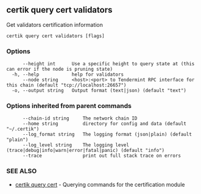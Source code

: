 ## certik query cert validators

Get validators certification information

```
certik query cert validators [flags]
```

### Options

```
      --height int      Use a specific height to query state at (this can error if the node is pruning state)
  -h, --help            help for validators
      --node string     <host>:<port> to Tendermint RPC interface for this chain (default "tcp://localhost:26657")
  -o, --output string   Output format (text|json) (default "text")
```

### Options inherited from parent commands

```
      --chain-id string     The network chain ID
      --home string         directory for config and data (default "~/.certik")
      --log_format string   The logging format (json|plain) (default "plain")
      --log_level string    The logging level (trace|debug|info|warn|error|fatal|panic) (default "info")
      --trace               print out full stack trace on errors
```

### SEE ALSO

* [certik query cert](certik_query_cert.md)	 - Querying commands for the certification module


